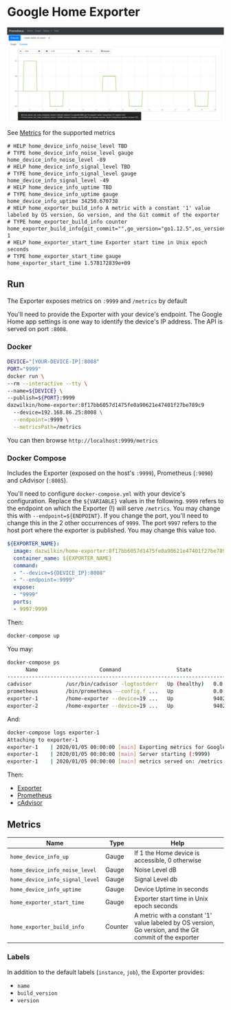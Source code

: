 # Google Home Exporter

![Noise Level Graph](./noiselevel.png)

See [Metrics](#metrics) for the supported metrics

```
# HELP home_device_info_noise_level TBD
# TYPE home_device_info_noise_level gauge
home_device_info_noise_level -89
# HELP home_device_info_signal_level TBD
# TYPE home_device_info_signal_level gauge
home_device_info_signal_level -49
# HELP home_device_info_uptime TBD
# TYPE home_device_info_uptime gauge
home_device_info_uptime 34250.670738
# HELP home_exporter_build_info A metric with a constant '1' value labeled by OS version, Go version, and the Git commit of the exporter
# TYPE home_exporter_build_info counter
home_exporter_build_info{git_commit="",go_version="go1.12.5",os_version=""} 1
# HELP home_exporter_start_time Exporter start time in Unix epoch seconds
# TYPE home_exporter_start_time gauge
home_exporter_start_time 1.578172839e+09
```

## Run

The Exporter exposes metrics on `:9999` and `/metrics` by default

You'll need to provide the Exporter with your device's endpoint. The Google Home app settings is one way to identify the device's IP address. The API is served on port `:8008`.

### Docker

```bash
DEVICE="[YOUR-DEVICE-IP]:8008"
PORT="9999"
docker run \
--rm --interactive --tty \
--name=${DEVICE} \
--publish=${PORT}:9999
dazwilkin/home-exporter:8f17bb6057d1475fe0a90621e47401f27be789c9
  --device=192.168.86.25:8008 \
  --endpoint=:9999 \
  --metricsPath=/metrics
```

You can then browse `http://localhost:9999/metrics`

### Docker Compose

Includes the Exporter (exposed on the host's `:9999`), Prometheus (`:9090`) and cAdvisor (`:8085`).

You'll need to configure `docker-compose.yml` with your device's configuration. Replace the `${VARIABLE}` values in the following. `9999` refers to the endpoint on which the Exporter (!) will serve `/metrics`. You may change this with `--endpoint=${ENDPOINT}`. If you change the port, you'll need to change this in the 2 other occurrences of `9999`. The port `9997` refers to the host port where the exporter is published. You may change this value too.

```YAML
${EXPORTER_NAME}:
  image: dazwilkin/home-exporter:8f17bb6057d1475fe0a90621e47401f27be789c9
  container_name: ${EXPORTER_NAME}
  command:
  - "--device=${DEVICE_IP}:8008"
  - "--endpoint=:9999"
  expose:
  - "9999"
  ports:
  - 9997:9999
```

Then:

```bash
docker-compose up
```

You may:

```bash
docker-compose ps
      Name                    Command                  State                    Ports              
---------------------------------------------------------------------------------------------------
cadvisor           /usr/bin/cadvisor -logtostderr   Up (healthy)   0.0.0.0:8085->8080/tcp          
prometheus         /bin/prometheus --config.f ...   Up             0.0.0.0:9090->9090/tcp          
exporter-1         /home-exporter --device=19 ...   Up             9402/tcp, 0.0.0.0:9998->9999/tcp
exporter-2         /home-exporter --device=19 ...   Up             9402/tcp, 0.0.0.0:9997->9999/tcp
```

And:

```bash
docker-compose logs exporter-1
Attaching to exporter-1
exporter-1    | 2020/01/05 00:00:00 [main] Exporting metrics for Google Home device (192.168.1.24:8008)
exporter-1    | 2020/01/05 00:00:00 [main] Server starting (:9999)
exporter-1    | 2020/01/05 00:00:00 [main] metrics served on: /metrics
```

Then:

+ [Exporter](http://localhost:9999)
+ [Prometheus](http://localhost:9090)
+ [cAdvisor](http://localhost:8085)

## Metrics

| Name | Type | Help
| ---- | ---- | ----
| `home_device_info_up`           | Gauge   | If 1 the Home device is accessible, 0 otherwise
| `home_device_info_noise_level`  | Gauge   | Noise Level dB
| `home_device_info_signal_level` | Gauge   | Signal Level db
| `home_device_info_uptime`       | Gauge   | Device Uptime in seconds
| `home_exporter_start_time`      | Gauge   | Exporter start time in Unix epoch seconds
| `home_exporter_build_info`      | Counter | A metric with a constant '1' value labeled by OS version, Go version, and the Git commit of the exporter

### Labels

In addition to the default labels (`instance`, `job`), the Exporter provides:

+ `name`
+ `build_version`
+ `version`
